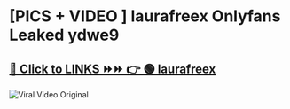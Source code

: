 
 # [PICS + VIDEO ] laurafreex Onlyfans Leaked ydwe9

## <h2><a href="https://clipsfans.com/laurafreex&ref=git">🔗 Click to LINKS ⏩⏩ 👉 🟢 laurafreex </a></h2>

<a href="https://clipsfans.com/laurafreex&ref=git" rel="nofollow" data-target="animated-image.originalLink"><img src="https://i.ibb.co.com/xMMVF88/686577567.gif" alt="Viral Video Original" style="max-width: 100%; display: inline-block;" data-target="animated-image.originalImage"></a>

